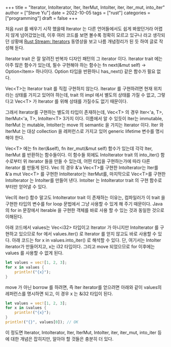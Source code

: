 +++
title = "Iterator, IntoIterator, Iter, IterMut, IntoIter, iter, iter_mut, into_iter"
author = ["Steve Yu"]
date = 2022-10-05
tags = ["rust"]
categories = ["programming"]
draft = false
+++

처음 rust 를 배우기 시작 했을때 Iterator 는 다른 언어들에서도 쉽게 봐왔던거라 어렵지 않게 넘어갔었는데, 이후 여러 코드를 보면 볼수록 정확히 모르고 있구나 라고 생각되던 상황에 [Rust Stream: Iterators](https://www.youtube.com/watch?v=lQt0adYPdfQ&t=4158s) 동영상을 보고 나름 개념정리가 된 듯 하여 글로 작성해 둔다.

Iterator trait 은 잘 알려진 반복자 디자인 패턴의 그 iterator 이다. Iterator trait 에는 아주 많은 함수가 있는데, 필수 구현해야 하는 함수는 fn next(&amp;mut self) -&gt; Option&lt;Item&gt; 하나이다. Option 타입을 반환하니 has_next() 같은 함수가 필요 없다.

Vec&lt;T&gt;는 Iterator trait 를 직접 구현하지 않는다. Iterator 를 구현하려면 현재 위치라는 상태를 가지고 있어야 하는데, trait 의 impl 에서 별도의 상태를 가질 수 없고, 그렇다고 Vec&lt;T&gt; 가 Iterator 를 위해 상태를 가질수도 없기 때문이다.

그래서 Iterator를 구현하는 별도의 타입이 존재하는데, Vec&lt;T&gt; 의 경우 Iter&lt;'a, T&gt;, IterMut&lt;'a, T&gt;, IntoIter&lt;T&gt; 3가지 이다. 이름에서 알 수 있듯이 Iter는 immutable, IterMut 는 mutable, IntoIter는 move 의 semantic 을 가지는 Iterator 이다. Iter 와 IterMut 는 대상 collection 을 레퍼런스로 가지고 있어 generic lifetime 변수를 명시해야 한다.

Vec&lt;T&gt; 에는 fn iter(&amp;self), fn iter_mut(&amp;mut self) 함수가 있는데 각각 Iter, IterMut 를 반환하는 함수들이다. 이 함수들 외에도 IntoIterator trait 의 into_iter() 함수로부터 위 iterator 들을 만들 수 있는데, 어떤 타입을 구현하는가에 따라 다른 iterator 를 만들게 된다. Vec 의 경우 &amp;'a Vec&lt;T&gt;를 구현한 IntoIterator는 Iter를 &amp;'a mut Vec&lt;T&gt; 를 구현한 IntoIterator는 IterMut를, 마지막으로 Vec&lt;T&gt;를 구현한 IntoIterator 는 IntoIter를 만들어 낸다. IntoIter 는 IntoIterator trait 의 구현 함수로부터만 얻어낼 수 있다.

Vec의 iter() 함수 말고도 IntoIterator trait 이 존재하는 이유는, 컴파일러가 이 trait 을 구현한 타입의 변수를 for loop 문법에서 그냥 사용할 수 있게 해 주기 때문이다. Java 의 for in 문장에서 Iterable 을 구현한 객체를 바로 사용 할 수 있는 것과 동일한 것으로 이해된다.

아래 코드에서 values는 Vec&lt;i32&gt; 타입이고 Iterator 가 아니지만 IntoIterator 를 구현하고 있으므로 for 에서 values.iter() 로 Iterator 를 얻지 않고도 바로 사용할 수 있다. 아래 코드는 for x in values.into_iter() 로 해석할 수 있다. 단, 여기서는 IntoIter iterator가 만들어지고, x는 i32 타입이다. 그리고 move 되었으므로 for 이후에는 values 를 사용할 수 없게 된다.

```rust
let values = vec![1, 2, 3];
for x in values {
    println!("{x}");
}
```

move 가 아닌 borrow 를 하려면, 즉 Iter iterator를 얻으려면 아래와 같이 values의 레퍼런스를 명시하면 되고, 이 경우 x 는 &amp;i32 타입이 된다.

```rust
let values = vec![1, 2, 3];
for x in &values {
    println!("{x}");
}
println!("{}", values[0]); // OK
```

이 정도면 Iterator, IntoIterator, Iter, IterMut, IntoIter, iter, iter_mut, into_iter 등에 대한 개념은 잡히지만, 알아야 할 것들은 충분히 더 있다.
